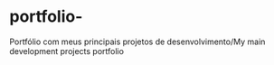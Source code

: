 # portfolio-
Portfólio com meus principais projetos de desenvolvimento/My main development projects portfolio
